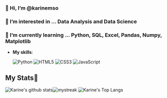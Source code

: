### 👋 Hi, I’m @karinemso
### 👀 I’m interested in ... Data Analysis and Data Science
### 🌱 I’m currently learning ... Python, SQL, Excel, Pandas, Numpy, Matplotlib

- **My skills**:
    
   ![Python](https://img.shields.io/badge/Python%20-%2314354C.svg?style=for-the-badge&logo=python&logoColor=white)
   ![HTML5](https://img.shields.io/badge/HTML5%20-%23E34F26.svg?style=for-the-badge&logo=html5&logoColor=white)
   ![CSS3](https://img.shields.io/badge/CSS%20-%231572B6.svg?style=for-the-badge&logo=css3&logoColor=white)
   ![JavaScript](https://img.shields.io/badge/JavaScript%20-%23F7DF1E.svg?style=for-the-badge&logo=javascript&logoColor=black)

    
    
 ## My Stats🚀
![Karine's github stats](https://github-readme-stats.vercel.app/api?username=karinemso&show_icons=true&theme=tokyonight)<img src="https://github-readme-streak-stats.herokuapp.com/?user=karinemso&theme=tokyonight" alt="mystreak"/>
![Karine's Top Langs](https://github-readme-stats.vercel.app/api/top-langs/?username=karinemso&theme=tokyonight&layout=compact)
<!---
karinemso/karinemso is a ✨ special ✨ repository because its `README.md` (this file) appears on your GitHub profile.
You can click the Preview link to take a look at your changes.
--->

